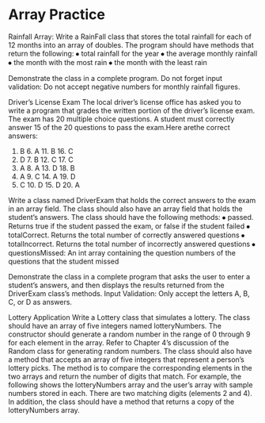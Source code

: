 # Array Practice
Rainfall Array:
Write a RainFall class that stores the total rainfall for each of 12 months into an array of doubles. The program should have methods that return the following:
⦁	total rainfall for the year
⦁	the average monthly rainfall
⦁	the month with the most rain
⦁	the month with the least rain

Demonstrate the class in a complete program. Do not forget input validation: Do not accept negative numbers for monthly rainfall figures.


Driver’s License Exam
The local driver’s license office has asked you to write a program that grades the written portion of the driver’s license exam. The exam has 20 multiple choice questions. A student must correctly answer 15 of the 20 questions to pass the exam.Here arethe correct answers:

1. B	6. A 	11. B 	16. C
2. D	7. B 	12. C 	17. C
3. A 	8. A 	13. D 	18. B
4. A 	9. C 	14. A 	19. D
5. C	10. D	15. D 	20. A

Write a class named DriverExam that holds the correct answers to the exam in an array field. The class should also have an array field that holds the student’s answers. The class should have the following methods:
⦁	passed. Returns true if the student passed the exam, or false if the student failed
⦁	totalCorrect. Returns the total number of correctly answered questions
⦁	totalIncorrect. Returns the total number of incorrectly answered questions
⦁	questionsMissed: An int array containing the question numbers of the questions that the student missed

Demonstrate the class in a complete program that asks the user to enter a student’s answers, and then displays the results returned from the DriverExam class’s methods. Input Validation: Only accept the letters A, B, C, or D as answers.


Lottery Application
 Write a Lottery class that simulates a lottery. The class should have an array of five integers named lotteryNumbers. The constructor should generate a random number in the range of 0 through 9 for each element in the array. Refer to Chapter 4’s discussion of the Random class for generating random numbers. The class should also have a method that accepts an array of five integers that represent a person’s lottery picks. The method is to compare the corresponding elements in the two arrays and return the number of digits that match. For example, the following shows the lotteryNumbers array and the user’s array with sample numbers stored in each. There are two matching digits (elements 2 and 4). In addition, the class should have a method that returns a copy of the lotteryNumbers array.
